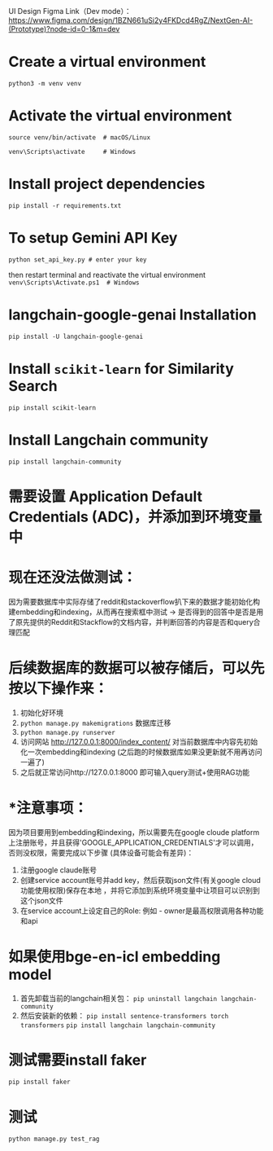 UI Design Figma Link（Dev mode）：https://www.figma.com/design/1BZN661uSi2y4FKDcd4RgZ/NextGen-AI-(Prototype)?node-id=0-1&m=dev

# Create a virtual environment
```python3 -m venv venv```

# Activate the virtual environment
```source venv/bin/activate  # macOS/Linux```

```venv\Scripts\activate     # Windows```

# Install project dependencies
```pip install -r requirements.txt```

# To setup Gemini API Key
```python set_api_key.py # enter your key``` 

then restart terminal and reactivate the virtual environment
```venv\Scripts\Activate.ps1  # Windows```

# langchain-google-genai Installation
```pip install -U langchain-google-genai```

# Install `scikit-learn` for Similarity Search
```pip install scikit-learn```

# Install Langchain community
```pip install langchain-community```

# 需要设置 Application Default Credentials (ADC)，并添加到环境变量中

# 现在还没法做测试：
因为需要数据库中实际存储了reddit和stackoverflow扒下来的数据才能初始化构建embedding和indexing，从而再在搜索框中测试 -> 是否得到的回答中是否是用了原先提供的Reddit和Stackflow的文档内容，并判断回答的内容是否和query合理匹配

# 后续数据库的数据可以被存储后，可以先按以下操作来：
1. 初始化好环境
2. `python manage.py makemigrations` 数据库迁移
3. `python manage.py runserver`
4. 访问网站 http://127.0.0.1:8000/index_content/ 对当前数据库中内容先初始化一次embedding和indexing (之后跑的时候数据库如果没更新就不用再访问一遍了)
5. 之后就正常访问http://127.0.0.1:8000 即可输入query测试+使用RAG功能

# *注意事项：
因为项目要用到embedding和indexing，所以需要先在google cloude platform上注册账号，并且获得'GOOGLE_APPLICATION_CREDENTIALS'才可以调用，否则没权限，需要完成以下步骤 (具体设备可能会有差异)：
1. 注册google claude账号
2. 创建service account账号并add key，然后获取json文件(有关google cloud功能使用权限)保存在本地 ，并将它添加到系统环境变量中让项目可以识别到这个json文件
3. 在service account上设定自己的Role: 例如 - owner是最高权限调用各种功能和api

# 如果使用bge-en-icl embedding model
1. 首先卸载当前的langchain相关包：
`pip uninstall langchain langchain-community`
2. 然后安装新的依赖：
`pip install sentence-transformers torch transformers`
`pip install langchain langchain-community`

# 测试需要install faker
`pip install faker`

# 测试
`python manage.py test_rag`